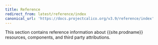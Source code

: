 ```yaml
---
title: Reference
redirect_from: latest/reference/index
canonical_url: 'https://docs.projectcalico.org/v3.9/reference/index'
---
```


This section contains reference information about {{site.prodname}} resources,
components, and third party attributions.
